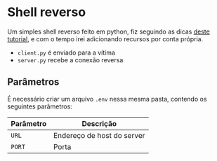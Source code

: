 # Shell reverso

Um simples shell reverso feito em python, fiz seguindo as dicas [deste tutorial](https://www.thepythoncode.com/article/create-reverse-shell-python), e com o tempo irei adicionando recursos por conta própria.

- `client.py` é enviado para a vítima
- `server.py` recebe a conexão reversa

## Parâmetros

É necessário criar um arquivo `.env` nessa mesma pasta, contendo os seguintes parâmetros:

|Parâmetro|Descrição|
|--|--|
|`URL`|Endereço de host do server|
|`PORT`|Porta|
